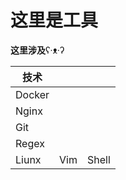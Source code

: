 # 这里是工具

**这里涉及**ʕ·ᴥ·ʔ

| 技术   |      |       |
| ------ | ---- | ----- |
| Docker |      |       |
| Nginx  |      |       |
| Git    |      |       |
| Regex  |      |       |
| Liunx  | Vim  | Shell |

